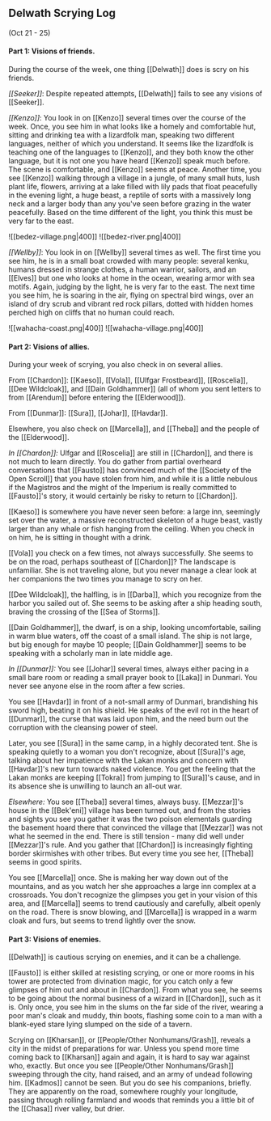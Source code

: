 ## Delwath Scrying Log

(Oct 21 - 25)

#### Part 1: Visions of friends. 

During the course of the week, one thing [[Delwath]] does is scry on his friends. 

*[[Seeker]]*: Despite repeated attempts, [[Delwath]] fails to see any visions of [[Seeker]]. 

*[[Kenzo]]*: You look in on [[Kenzo]] several times over the course of the week. Once, you see him in what looks like a homely and comfortable hut, sitting and drinking tea with a lizardfolk man, speaking two different languages, neither of which you understand. It seems like the lizardfolk is teaching one of the languages to [[Kenzo]], and they both know the other language, but it is not one you have heard [[Kenzo]] speak much before. The scene is comfortable, and [[Kenzo]] seems at peace. Another time, you see [[Kenzo]] walking through a village in a jungle, of many small huts, lush plant life, flowers, arriving at a lake filled with lily pads that float peacefully in the evening light, a huge beast, a reptile of sorts with a massively long neck and a larger body than any you've seen before grazing in the water peacefully. Based on the time different of the light, you think this must be very far to the east. 

![[bedez-village.png|400]]
![[bedez-river.png|400]]

*[[Wellby]]*: You look in on [[Wellby]] several times as well. The first time you see him, he is in a small boat crowded with many people: several kenku, humans dressed in strange clothes, a human warrior, sailors, and an [[Elves]] but one who looks at home in the ocean, wearing armor with sea motifs. Again, judging by the light, he is very far to the east. The next time you see him, he is soaring in the air, flying on spectral bird wings, over an island of dry scrub and vibrant red rock pillars, dotted with hidden homes perched high on cliffs that no human could reach.

![[wahacha-coast.png|400]]
![[wahacha-village.png|400]]

#### Part 2: Visions of allies. 

During your week of scrying, you also check in on several allies. 

From [[Chardon]]: [[Kaeso]], [[Vola]], [[Ulfgar Frostbeard]], [[Roscelia]], [[Dee Wildcloak]], and [[Dain Goldhammer]] (all of whom you sent letters to from [[Arendum]] before entering the [[Elderwood]]). 

From [[Dunmar]]: [[Sura]], [[Johar]], [[Havdar]]. 

Elsewhere, you also check on [[Marcella]], and [[Theba]] and the people of the [[Elderwood]]. 

_In [[Chardon]]:_ Ulfgar and [[Roscelia]] are still in [[Chardon]], and there is not much to learn directly. You do gather from partial overheard conversations that [[Fausto]] has convinced much of the [[Society of the Open Scroll]] that you have stolen from him, and while it is a little nebulous if the Magistros and the might of the Imperium is really committed to [[Fausto]]'s story, it would certainly be risky to return to [[Chardon]]. 

[[Kaeso]] is somewhere you have never seen before: a large inn, seemingly set over the water, a massive reconstructed skeleton of a huge beast, vastly larger than any whale or fish hanging from the ceiling. When you check in on him, he is sitting in thought with a drink. 

[[Vola]] you check on a few times, not always successfully. She seems to be on the road, perhaps southeast of [[Chardon]]? The landscape is unfamiliar. She is not traveling alone, but you never manage a clear look at her companions the two times you manage to scry on her. 

[[Dee Wildcloak]], the halfling, is in [[Darba]], which you recognize from the harbor you sailed out of. She seems to be asking after a ship heading south, braving the crossing of the [[Sea of Storms]]. 

[[Dain Goldhammer]], the dwarf, is on a ship, looking uncomfortable, sailing in warm blue waters, off the coast of a small island. The ship is not large, but big enough for maybe 10 people; [[Dain Goldhammer]] seems to be speaking with a scholarly man in late middle age.

_In [[Dunmar]]:_ You see [[Johar]] several times, always either pacing in a small bare room or reading a small prayer book to [[Laka]] in Dunmari. You never see anyone else in the room after a few scries.

You see [[Havdar]] in front of a not-small army of Dunmari, brandishing his sword high, beating it on his shield. He speaks of the evil rot in the heart of [[Dunmar]], the curse that was laid upon him, and the need burn out the corruption with the cleansing power of steel.

Later, you see [[Sura]] in the same camp, in a highly decorated tent. She is speaking quietly to a woman you don't recognize, about [[Sura]]'s age, talking about her impatience with the Lakan monks and concern with [[Havdar]]'s new turn towards naked violence. You get the feeling that the Lakan monks are keeping [[Tokra]] from jumping to [[Sura]]'s cause, and in its absence she is unwilling to launch an all-out war. 

_Elsewhere:_ You see [[Theba]] several times, always busy. [[Mezzar]]'s house in the [[Bek'eni]] village has been turned out, and from the stories and sights you see you gather it was the two poison elementals guarding the basement hoard there that convinced the village that [[Mezzar]] was not what he seemed in the end. There is still tension - many did well under [[Mezzar]]'s rule. And you gather that [[Chardon]] is increasingly fighting border skirmishes with other tribes. But every time you see her, [[Theba]] seems in good spirits. 

You see [[Marcella]] once. She is making her way down out of the mountains, and as you watch her she approaches a large inn complex at a crossroads. You don't recognize the glimpses you get in your vision of this area, and [[Marcella]] seems to trend cautiously and carefully, albeit openly on the road. There is snow blowing, and [[Marcella]] is wrapped in a warm cloak and furs, but seems to trend lightly over the snow.

#### Part 3: Visions of enemies. 

[[Delwath]] is cautious scrying on enemies, and it can be a challenge. 

[[Fausto]] is either skilled at resisting scrying, or one or more rooms in his tower are protected from divination magic, for you catch only a few glimpses of him out and about in [[Chardon]]. From what you see, he seems to be going about the normal business of a wizard in [[Chardon]], such as it is. Only once, you see him in the slums on the far side of the river, wearing a poor man's cloak and muddy, thin boots, flashing some coin to a man with a blank-eyed stare lying slumped on the side of a tavern. 

Scrying on [[Kharsan]], or [[People/Other Nonhumans/Grash]], reveals a city in the midst of preparations for war. Unless you spend more time coming back to [[Kharsan]] again and again, it is hard to say war against who, exactly. But once you see [[People/Other Nonhumans/Grash]] sweeping through the city, hand raised, and an army of undead following him. [[Kadmos]] cannot be seen. But you do see his companions, briefly. They are apparently on the road, somewhere roughly your longitude, passing through rolling farmland and woods that reminds you a little bit of the [[Chasa]] river valley, but drier.